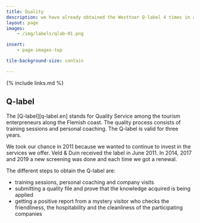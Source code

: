 ```yaml
---
title: Quality
description: we have already obtained the Westtoer Q-label 4 times in a row
layout: page
images: 
    - /img/labels/qlab-01.png

insert:
    - page-images-top

tile-background-size: contain    

---
```



{% include links.md %}

## Q-label

The [Q-label][q-label.en] stands for Quality Service among the tourism enterpreneurs along the Flemish coast.  The quality process consists of training sessions and personal coaching. The Q-label is valid for three years.

We took our chance in 2011 because we wanted to continue to invest in the services we offer. Veld & Duin received the label in June 2011. In 2014, 2017 and 2019 a new screening was done and each time we got a renewal.

The different steps to obtain the Q-label are:

- training sessions, personal coaching and company visits
- submitting a quality file and prove that the knowledge acquired is being applied
- getting a positive report from a mystery visitor who checks the friendliness, the hospitability and the cleanliness of the participating companies


